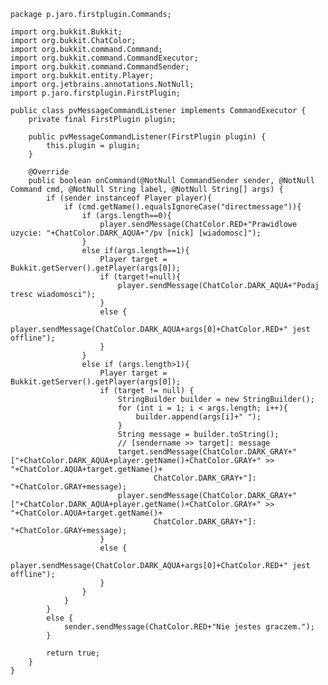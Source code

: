     package p.jaro.firstplugin.Commands;

    import org.bukkit.Bukkit;
    import org.bukkit.ChatColor;
    import org.bukkit.command.Command;
    import org.bukkit.command.CommandExecutor;
    import org.bukkit.command.CommandSender;
    import org.bukkit.entity.Player;
    import org.jetbrains.annotations.NotNull;
    import p.jaro.firstplugin.FirstPlugin;

    public class pvMessageCommandListener implements CommandExecutor {
        private final FirstPlugin plugin;

        public pvMessageCommandListener(FirstPlugin plugin) {
            this.plugin = plugin;
        }

        @Override
        public boolean onCommand(@NotNull CommandSender sender, @NotNull Command cmd, @NotNull String label, @NotNull String[] args) {
            if (sender instanceof Player player){
                if (cmd.getName().equalsIgnoreCase("directmessage")){
                    if (args.length==0){
                        player.sendMessage(ChatColor.RED+"Prawidlowe uzycie: "+ChatColor.DARK_AQUA+"/pv [nick] [wiadomosc]");
                    }
                    else if(args.length==1){
                        Player target = Bukkit.getServer().getPlayer(args[0]);
                        if (target!=null){
                            player.sendMessage(ChatColor.DARK_AQUA+"Podaj tresc wiadomosci");
                        }
                        else {
                            player.sendMessage(ChatColor.DARK_AQUA+args[0]+ChatColor.RED+" jest offline");
                        }
                    }
                    else if (args.length>1){
                        Player target = Bukkit.getServer().getPlayer(args[0]);
                        if (target != null) {
                            StringBuilder builder = new StringBuilder();
                            for (int i = 1; i < args.length; i++){
                                builder.append(args[i]+" ");
                            }
                            String message = builder.toString();
                            // [sendername >> target]: message
                            target.sendMessage(ChatColor.DARK_GRAY+"["+ChatColor.DARK_AQUA+player.getName()+ChatColor.GRAY+" >> "+ChatColor.AQUA+target.getName()+
                                    ChatColor.DARK_GRAY+"]: "+ChatColor.GRAY+message);
                            player.sendMessage(ChatColor.DARK_GRAY+"["+ChatColor.DARK_AQUA+player.getName()+ChatColor.GRAY+" >> "+ChatColor.AQUA+target.getName()+
                                    ChatColor.DARK_GRAY+"]: "+ChatColor.GRAY+message);
                        }
                        else {
                            player.sendMessage(ChatColor.DARK_AQUA+args[0]+ChatColor.RED+" jest offline");
                        }
                    }
                }
            }
            else {
                sender.sendMessage(ChatColor.RED+"Nie jestes graczem.");
            }

            return true;
        }
    }
